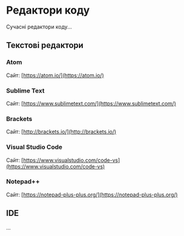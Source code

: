 # Редактори коду

Сучасні редактори коду...

## Текстові редактори

### Atom

Сайт: [https://atom.io/](https://atom.io/)

### Sublime Text

Сайт: [https://www.sublimetext.com/](https://www.sublimetext.com/)

### Brackets

Сайт: [http://brackets.io/](http://brackets.io/)

### Visual Studio Code

Сайт: [https://www.visualstudio.com/code-vs](https://www.visualstudio.com/code-vs)

### Notepad++

Сайт: [https://notepad-plus-plus.org/](https://notepad-plus-plus.org/)

## IDE

...